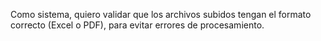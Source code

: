 Como sistema, quiero validar que los archivos subidos tengan el formato correcto (Excel o PDF), para evitar errores de procesamiento.